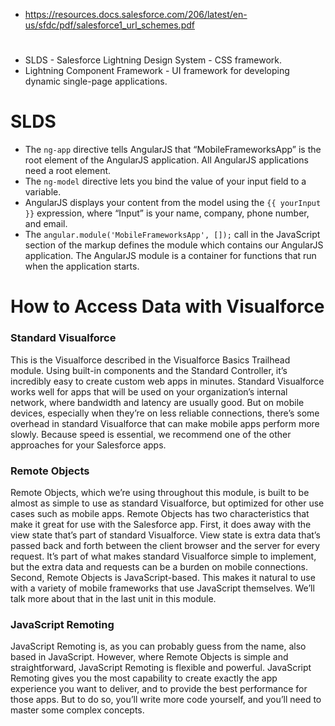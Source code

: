 * https://resources.docs.salesforce.com/206/latest/en-us/sfdc/pdf/salesforce1_url_schemes.pdf
#
* SLDS - Salesforce Lightning Design System - CSS framework.
* Lightning Component Framework - UI framework for developing dynamic single-page applications. 

# SLDS

* The `ng-app` directive tells AngularJS that “MobileFrameworksApp” is the root element of the AngularJS application. All AngularJS applications need a root element.
* The `ng-model` directive lets you bind the value of your input field to a variable.
* AngularJS displays your content from the model using the `{{ yourInput }}` expression, where “Input” is your name, company, phone number, and email.
* The `angular.module('MobileFrameworksApp', []);` call in the JavaScript section of the markup defines the module which contains our AngularJS application. The AngularJS module is a container for functions that run when the application starts.

# How to Access Data with Visualforce
### Standard Visualforce
This is the Visualforce described in the Visualforce Basics Trailhead module. Using built-in components and the Standard Controller, it’s incredibly easy to create custom web apps in minutes.
Standard Visualforce works well for apps that will be used on your organization’s internal network, where bandwidth and latency are usually good. But on mobile devices, especially when they’re on less reliable connections, there’s some overhead in standard Visualforce that can make mobile apps perform more slowly. Because speed is essential, we recommend one of the other approaches for your Salesforce apps.

### Remote Objects
Remote Objects, which we’re using throughout this module, is built to be almost as simple to use as standard Visualforce, but optimized for other use cases such as mobile apps.
Remote Objects has two characteristics that make it great for use with the Salesforce app. First, it does away with the view state that’s part of standard Visualforce. View state is extra data that’s passed back and forth between the client browser and the server for every request. It’s part of what makes standard Visualforce simple to implement, but the extra data and requests can be a burden on mobile connections.
Second, Remote Objects is JavaScript-based. This makes it natural to use with a variety of mobile frameworks that use JavaScript themselves. We’ll talk more about that in the last unit in this module.

### JavaScript Remoting

JavaScript Remoting is, as you can probably guess from the name, also based in JavaScript. However, where Remote Objects is simple and straightforward, JavaScript Remoting is flexible and powerful. JavaScript Remoting gives you the most capability to create exactly the app experience you want to deliver, and to provide the best performance for those apps. But to do so, you’ll write more code yourself, and you’ll need to master some complex concepts.
